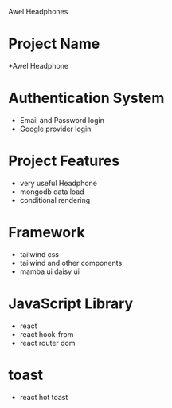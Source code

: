Awel Headphones 

# Project Name
*Awel Headphone

# Authentication System 
* Email and Password login
* Google provider login

# Project Features
* very useful Headphone
* mongodb data load
* conditional rendering

# Framework
* tailwind css
* tailwind and other components
* mamba ui  daisy ui 

# JavaScript Library 
* react
* react hook-from
* react router dom

# toast
* react hot toast
